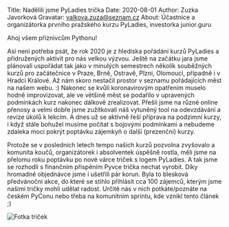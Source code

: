 Title: Nadělili jsme PyLadies trička
Date: 2020-08-01
Author: Zuzka Javorková
Gravatar: valkova.zuza@seznam.cz
About: Účastnice a organizátorka prvního pražského kurzu PyLadies, investorka junior.guru

Ahoj všem příznivcům Pythonu!

Asi není potřeba psát, že rok 2020 je z hlediska pořádání kurzů PyLadies a přidružených aktivit pro nás velkou výzvou. Ještě na začátku jara jsme plánovali uspořádat tak jako v minulých semestrech několik souběžných kurzů pro začátečnice v Praze, Brně, Ostravě, Plzni, Olomouci, případně i v Hradci Králové. Až nám skoro nestačil prostor v seznamu pořádajících měst na našem webu. :) Nakonec se kvůli koronavirovým opatřením muselo hodně improvizovat, ale ve většině měst se podařilo v upravených podmínkách kurz nakonec dálkově zrealizovat. Přešli jsme na různé online přenosy a velmi dobře jsme zužitkovali náš vytuněný tool na odevzdávání a revize úkolů k lekcím.
A dnes už se aktivně řeší příprava na podzimní kurzy, i když stále bohužel musíme počítat s bojovými podmínkami a nebudeme zdaleka moci pokrýt poptávku zájemkyň o další (prezenční) kurzy.

Protože se v posledních letech tempo našich kurzů pozvolna zvyšovalo a komunita koučů, organizátorek i absolventek úspěšně rostla, měli jsme na přelomu roku poptávku po nové várce triček s logem PyLadies. A tak jsme se rozhodli s finančním přispěním Pyvce trička nechat vyrobit. Díky hromadné objednávce jsme i ušetřili pár korun.
Byla to blesková předvánoční akce, do které se stihlo přihlásit cca 100 zájemců, kterým jsme našimi tričky mohli udělat radost. Určitě nás v nich potkáte/poznáte na českém PyConu nebo třeba na komunitním sprintu, kde vznikl tento článek ;)

![Fotka triček]({static}/images/pyladies-trika.jpg)
